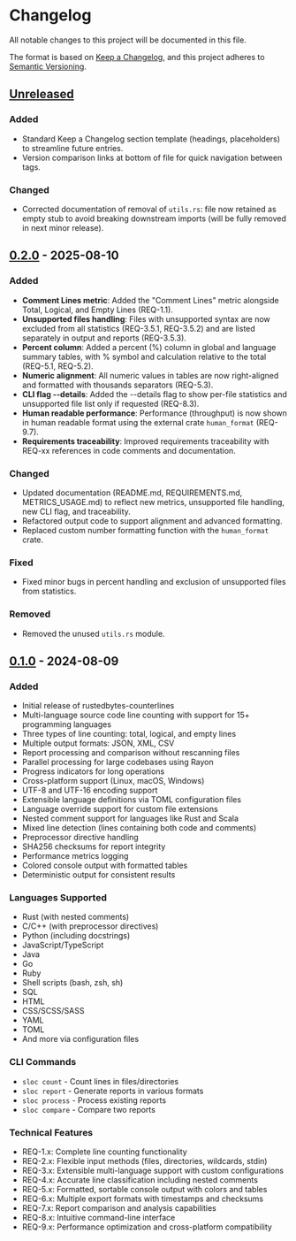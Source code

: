 # Changelog

All notable changes to this project will be documented in this file.

<!-- markdownlint-disable MD024 -->

The format is based on [Keep a Changelog](https://keepachangelog.com/en/1.0.0/),
and this project adheres to [Semantic Versioning](https://semver.org/spec/v2.0.0.html).

## [Unreleased]

### Added

- Standard Keep a Changelog section template (headings, placeholders) to streamline future entries.
- Version comparison links at bottom of file for quick navigation between tags.

### Changed

- Corrected documentation of removal of `utils.rs`: file now retained as empty stub to avoid breaking downstream imports (will be fully removed in next minor release).

## [0.2.0] - 2025-08-10

### Added

- **Comment Lines metric**: Added the "Comment Lines" metric alongside Total, Logical, and Empty Lines (REQ-1.1).
- **Unsupported files handling**: Files with unsupported syntax are now excluded from all statistics (REQ-3.5.1, REQ-3.5.2) and are listed separately in output and reports (REQ-3.5.3).
- **Percent column**: Added a percent (%) column in global and language summary tables, with % symbol and calculation relative to the total (REQ-5.1, REQ-5.2).
- **Numeric alignment**: All numeric values in tables are now right-aligned and formatted with thousands separators (REQ-5.3).
- **CLI flag --details**: Added the --details flag to show per-file statistics and unsupported file list only if requested (REQ-8.3).
- **Human readable performance**: Performance (throughput) is now shown in human readable format using the external crate `human_format` (REQ-9.7).
- **Requirements traceability**: Improved requirements traceability with REQ-xx references in code comments and documentation.

### Changed

- Updated documentation (README.md, REQUIREMENTS.md, METRICS_USAGE.md) to reflect new metrics, unsupported file handling, new CLI flag, and traceability.
- Refactored output code to support alignment and advanced formatting.
- Replaced custom number formatting function with the `human_format` crate.

### Fixed

- Fixed minor bugs in percent handling and exclusion of unsupported files from statistics.

### Removed

- Removed the unused `utils.rs` module.

## [0.1.0] - 2024-08-09

### Added

- Initial release of rustedbytes-counterlines
- Multi-language source code line counting with support for 15+ programming languages
- Three types of line counting: total, logical, and empty lines
- Multiple output formats: JSON, XML, CSV
- Report processing and comparison without rescanning files
- Parallel processing for large codebases using Rayon
- Progress indicators for long operations
- Cross-platform support (Linux, macOS, Windows)
- UTF-8 and UTF-16 encoding support
- Extensible language definitions via TOML configuration files
- Language override support for custom file extensions
- Nested comment support for languages like Rust and Scala
- Mixed line detection (lines containing both code and comments)
- Preprocessor directive handling
- SHA256 checksums for report integrity
- Performance metrics logging
- Colored console output with formatted tables
- Deterministic output for consistent results

### Languages Supported

- Rust (with nested comments)
- C/C++ (with preprocessor directives)
- Python (including docstrings)
- JavaScript/TypeScript
- Java
- Go
- Ruby
- Shell scripts (bash, zsh, sh)
- SQL
- HTML
- CSS/SCSS/SASS
- YAML
- TOML
- And more via configuration files

### CLI Commands

- `sloc count` - Count lines in files/directories
- `sloc report` - Generate reports in various formats
- `sloc process` - Process existing reports
- `sloc compare` - Compare two reports

### Technical Features

- REQ-1.x: Complete line counting functionality
- REQ-2.x: Flexible input methods (files, directories, wildcards, stdin)
- REQ-3.x: Extensible multi-language support with custom configurations
- REQ-4.x: Accurate line classification including nested comments
- REQ-5.x: Formatted, sortable console output with colors and tables
- REQ-6.x: Multiple export formats with timestamps and checksums
- REQ-7.x: Report comparison and analysis capabilities
- REQ-8.x: Intuitive command-line interface
- REQ-9.x: Performance optimization and cross-platform compatibility

<!-- Version comparison links -->
[Unreleased]: https://github.com/daniele-olmisani/rustedbytes-counterlines/compare/v0.2.0...HEAD
[0.2.0]: https://github.com/daniele-olmisani/rustedbytes-counterlines/compare/v0.1.0...v0.2.0
[0.1.0]: https://github.com/daniele-olmisani/rustedbytes-counterlines/releases/tag/v0.1.0
